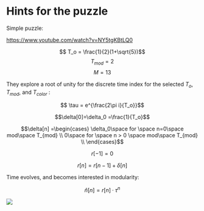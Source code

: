 # Hints for the puzzle

Simple puzzle:

https://www.youtube.com/watch?v=NY5tgKBtLQ0

$$ T_o  = \frac{1}{2}(1+\sqrt{5})$$
$$ T_{mod} =2 $$
$$ M =13 $$

They explore a  root of unity for the discrete time index for the selected $T_o$, $T_{mod}$, 
and $T_{color}$ :

$$ \tau = e^{\frac{2\pi i}{T_o}}$$



$$\delta[0]=\delta_0 =\frac{1}{T_o}$$

$$\delta[n] =\begin{cases} \delta_0\space for \space n=0\space mod\space T_{mod} \\
                     0\space for \space n > 0 \space mod\space T_{mod} \\
       \end{cases}$$

$$r[-1]=0$$


$$r[n] = r[n-1] + \delta[n] $$


Time evolves, and becomes interested in modularity:

$$\hat n[n] =r[n]·\tau^{n}$$




![](https://i.redd.it/zzyv2fajbnkz.png)
